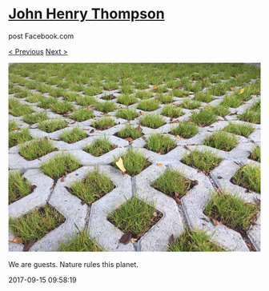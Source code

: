 # [John Henry Thompson](../README.md)
post Facebook.com

[< Previous](2017-09-15-3.md) [Next >](2017-09-15-5.md)

[![](../media/2017-09-15/Timeline-Photos-We-are-guests-Nature-rules-this-planet.jpg)](../README.md)

We are guests. Nature rules this planet.

2017-09-15 09:58:19